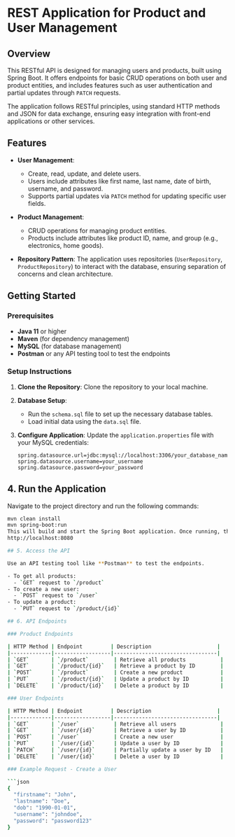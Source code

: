 # REST Application for Product and User Management

## Overview

This RESTful API is designed for managing users and products, built using Spring Boot. It offers endpoints for basic CRUD operations on both user and product entities, and includes features such as user authentication and partial updates through `PATCH` requests.

The application follows RESTful principles, using standard HTTP methods and JSON for data exchange, ensuring easy integration with front-end applications or other services.

## Features

- **User Management**: 
  - Create, read, update, and delete users.
  - Users include attributes like first name, last name, date of birth, username, and password.
  - Supports partial updates via `PATCH` method for updating specific user fields.
  
- **Product Management**:
  - CRUD operations for managing product entities.
  - Products include attributes like product ID, name, and group (e.g., electronics, home goods).
  
- **Repository Pattern**: The application uses repositories (`UserRepository`, `ProductRepository`) to interact with the database, ensuring separation of concerns and clean architecture.

## Getting Started

### Prerequisites

- **Java 11** or higher
- **Maven** (for dependency management)
- **MySQL** (for database management)
- **Postman** or any API testing tool to test the endpoints

### Setup Instructions

1. **Clone the Repository**: Clone the repository to your local machine.

2. **Database Setup**:
   - Run the `schema.sql` file to set up the necessary database tables.
   - Load initial data using the `data.sql` file.

3. **Configure Application**:
   Update the `application.properties` file with your MySQL credentials:
   ```properties
   spring.datasource.url=jdbc:mysql://localhost:3306/your_database_name
   spring.datasource.username=your_username
   spring.datasource.password=your_password

## 4. Run the Application

Navigate to the project directory and run the following commands:

```bash
mvn clean install
mvn spring-boot:run
This will build and start the Spring Boot application. Once running, the API will be accessible at:
http://localhost:8080

## 5. Access the API

Use an API testing tool like **Postman** to test the endpoints.

- To get all products: 
  - `GET` request to `/product`
- To create a new user:
  - `POST` request to `/user`
- To update a product:
  - `PUT` request to `/product/{id}`

## 6. API Endpoints

### Product Endpoints

| HTTP Method | Endpoint         | Description                     |
|-------------|------------------|---------------------------------|
| `GET`       | `/product`        | Retrieve all products           |
| `GET`       | `/product/{id}`   | Retrieve a product by ID        |
| `POST`      | `/product`        | Create a new product            |
| `PUT`       | `/product/{id}`   | Update a product by ID          |
| `DELETE`    | `/product/{id}`   | Delete a product by ID          |

### User Endpoints

| HTTP Method | Endpoint         | Description                     |
|-------------|------------------|---------------------------------|
| `GET`       | `/user`           | Retrieve all users              |
| `GET`       | `/user/{id}`      | Retrieve a user by ID           |
| `POST`      | `/user`           | Create a new user               |
| `PUT`       | `/user/{id}`      | Update a user by ID             |
| `PATCH`     | `/user/{id}`      | Partially update a user by ID   |
| `DELETE`    | `/user/{id}`      | Delete a user by ID             |

### Example Request - Create a User

```json
{
  "firstname": "John",
  "lastname": "Doe",
  "dob": "1990-01-01",
  "username": "johndoe",
  "password": "password123"
}
